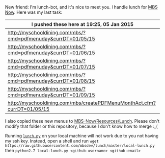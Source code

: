 New friend: I'm lunch-bot, and it's nice to meet you. I handle lunch for [MBS Now](https://mbsdev.github.io). Here was my last task:

I pushed these here at 19:25, 05 Jan 2015|
--- |
| http://myschooldining.com/mbs/?cmd=pdfmenuday&currDT=01/05/15
| http://myschooldining.com/mbs/?cmd=pdfmenuday&currDT=01/06/15
| http://myschooldining.com/mbs/?cmd=pdfmenuday&currDT=01/07/15
| http://myschooldining.com/mbs/?cmd=pdfmenuday&currDT=01/08/15
| http://myschooldining.com/mbs/?cmd=pdfmenuday&currDT=01/09/15
| http://myschooldining.com/mbs/createPDFMenuMonthAct.cfm?currDT=01/05/15
I also copied these new menus to [MBS-Now/Resources/Lunch](https://github.com/mbsdev/MBS-Now/tree/master/Resources/Lunch). Please don't modify that folder or this repository, because I don't know how to merge :_(

Running [`lunch.py`](https://github.com/mbsdev/lunch/blob/master/lunch.py) on your local machine will not work due to you not having my ssh key. Instead, open a shell and run `wget https://raw.githubusercontent.com/mbsdev/lunch/master/local-lunch.py` then `python2.7 local-lunch.py <github-username> <github-email>`